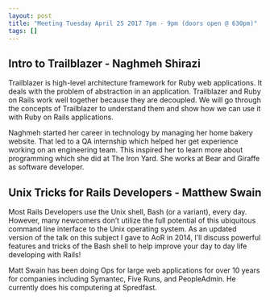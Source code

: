 ```yaml
---
layout: post
title: "Meeting Tuesday April 25 2017 7pm - 9pm (doors open @ 630pm)"
tags: []
---
```


## Intro to Trailblazer - Naghmeh Shirazi

Trailblazer is high-level architecture framework for Ruby web applications. It deals with the problem of abstraction in an application. Trailblazer and Ruby on Rails work well together because they are decoupled. We will go through the concepts of Trailblazer to understand them and show how we can use it with Ruby on Rails applications.

Naghmeh started her career in technology by managing her home bakery website. That led to a QA internship which helped her get experience working on an engineering team. This inspired her to learn more about programming which she did at The Iron Yard. She works at Bear and Giraffe as software developer.

## Unix Tricks for Rails Developers - Matthew Swain

Most Rails Developers use the Unix shell, Bash (or a variant), every day. However, many newcomers don’t utilize the full potential of this ubiquitous command line interface to the Unix operating system. As an updated version of the talk on this subject I gave to AoR in 2014, I’ll discuss powerful features and tricks of the Bash shell to help improve your day to day life developing with Rails!

Matt Swain has been doing Ops for large web applications for over 10 years for companies including Symantec, Five Runs, and PeopleAdmin. He currently does his computering at Spredfast.
